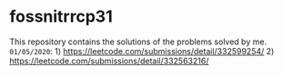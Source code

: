 # fossnitrrcp31
This repository contains the solutions of the problems solved by me.  
`01/05/2020`:  1) https://leetcode.com/submissions/detail/332599254/
              2) https://leetcode.com/submissions/detail/332563216/
